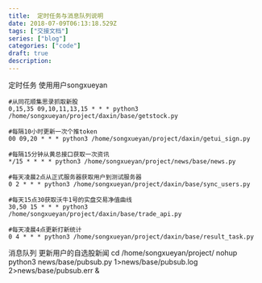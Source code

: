```yaml
---
title:  定时任务与消息队列说明
date: 2018-07-09T06:13:18.529Z
tags: ["交接文档"]
series: ["blog"]
categories: ["code"]
draft: true
description:
---
```


定时任务
使用用户songxueyan
```shell
#从同花顺集思录抓取新股
0,15,35 09,10,11,13,15 * * * python3 /home/songxueyan/project/daxin/base/getstock.py 

#每隔10小时更新一次个推token
00 09,20 * * * python3 /home/songxueyan/project/daxin/getui_sign.py 

#每隔15分钟从黄总接口获取一次资讯
*/15 * * * * python3 /home/songxueyan/project/news/base/news.py

#每天凌晨2点从正式服务器获取用户到测试服务器
0 2 * * * python3 /home/songxueyan/project/daxin/base/sync_users.py 

#每天15点30获取沃牛1号的实盘交易净值曲线
30,50 15 * * * python3 /home/songxueyan/project/daxin/base/trade_api.py 

#每天凌晨4点更新打新统计
0 4 * * * python3 /home/songxueyan/project/daxin/base/result_task.py 
```

消息队列
更新用户的自选股新闻
cd /home/songxueyan/project/
nohup python3 news/base/pubsub.py 1>news/base/pubsub.log 2>news/base/pubsub.err &